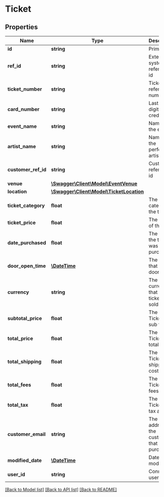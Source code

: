 # Ticket

## Properties
Name | Type | Description | Notes
------------ | ------------- | ------------- | -------------
**id** | **string** | Primary key | [optional] 
**ref_id** | **string** | External systems reference id | [optional] 
**ticket_number** | **string** | Ticket reference number | [optional] 
**card_number** | **string** | Last 4 digits of the credit card | [optional] 
**event_name** | **string** | Name of the event | [optional] 
**artist_name** | **string** | Name of the performing artist | [optional] 
**customer_ref_id** | **string** | Customers reference id | [optional] 
**venue** | [**\Swagger\Client\Model\EventVenue**](EventVenue.md) |  | [optional] 
**location** | [**\Swagger\Client\Model\TicketLocation**](TicketLocation.md) |  | [optional] 
**ticket_category** | **float** | The category of the ticket | [optional] 
**ticket_price** | **float** | The price of the ticket | [optional] 
**date_purchased** | **float** | The date the ticket was purchased | [optional] 
**door_open_time** | [**\DateTime**](\DateTime.md) | The time that the doors open | [optional] 
**currency** | **string** | The currency that the tickets is sold in | [optional] 
**subtotal_price** | **float** | The Tickets&#39;s sub total | [optional] 
**total_price** | **float** | The Tickets&#39;s total | [optional] 
**total_shipping** | **float** | The Tickets&#39;s shipping cost | [optional] 
**total_fees** | **float** | The Tickets&#39;s fees cost | [optional] 
**total_tax** | **float** | The Tickets&#39;s tax amount | [optional] 
**customer_email** | **string** | The email address of the customer that purchased | [optional] 
**modified_date** | [**\DateTime**](\DateTime.md) | Date last modified | [optional] 
**user_id** | **string** | Connected user id | [optional] 

[[Back to Model list]](../README.md#documentation-for-models) [[Back to API list]](../README.md#documentation-for-api-endpoints) [[Back to README]](../README.md)


